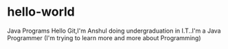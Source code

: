 # hello-world
Java Programs
Hello Git,I'm Anshul doing undergraduation in I.T..I'm a Java Programmer (I'm trying to learn more and more about Programming)
